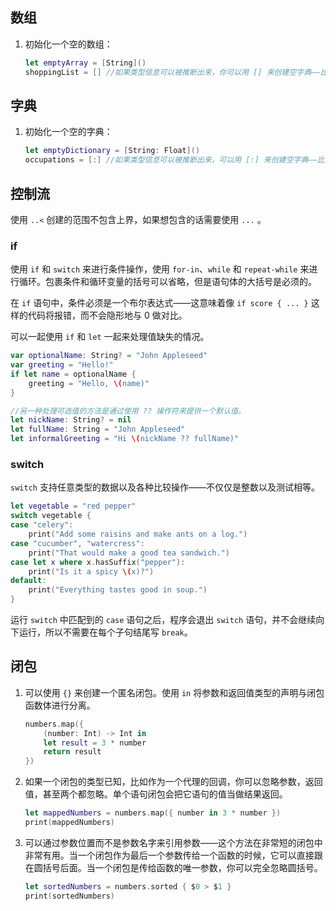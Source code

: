 ## 数组

1. 初始化一个空的数组：

   ```swift
   let emptyArray = [String]() 
   shoppingList = [] //如果类型信息可以被推断出来，你可以用 [] 来创建空字典——比如，在给变量赋新值或者给函数传参数的时候
   ```

   

## 字典

1. 初始化一个空的字典：

   ```swift
   let emptyDictionary = [String: Float]()
   occupations = [:] //如果类型信息可以被推断出来，可以用 [:] 来创建空字典——比如，在给变量赋新值或者给函数传参数的时候
   ```



## 控制流

使用 `..<` 创建的范围不包含上界，如果想包含的话需要使用 `...` 。

### if

使用 `if` 和 `switch` 来进行条件操作，使用 `for-in`、`while` 和 `repeat-while` 来进行循环。包裹条件和循环变量的括号可以省略，但是语句体的大括号是必须的。

在 `if` 语句中，条件必须是一个布尔表达式——这意味着像 `if score { ... }` 这样的代码将报错，而不会隐形地与 0 做对比。

可以一起使用 `if` 和 `let` 一起来处理值缺失的情况。

```swift
var optionalName: String? = "John Appleseed"
var greeting = "Hello!"
if let name = optionalName {
    greeting = "Hello, \(name)"
}

//另一种处理可选值的方法是通过使用 ?? 操作符来提供一个默认值。
let nickName: String? = nil
let fullName: String = "John Appleseed"
let informalGreeting = "Hi \(nickName ?? fullName)"
```



### switch

`switch` 支持任意类型的数据以及各种比较操作——不仅仅是整数以及测试相等。

```swift
let vegetable = "red pepper"
switch vegetable {
case "celery":
    print("Add some raisins and make ants on a log.")
case "cucumber", "watercress":
    print("That would make a good tea sandwich.")
case let x where x.hasSuffix("pepper"):
    print("Is it a spicy \(x)?")
default:
    print("Everything tastes good in soup.")
}
```

运行 `switch` 中匹配到的 `case` 语句之后，程序会退出 `switch` 语句，并不会继续向下运行，所以不需要在每个子句结尾写 `break`。



## 闭包

1. 可以使用 `{}` 来创建一个匿名闭包。使用 `in` 将参数和返回值类型的声明与闭包函数体进行分离。

   ```swift
   numbers.map({
       (number: Int) -> Int in
       let result = 3 * number
       return result
   })
   ```

2. 如果一个闭包的类型已知，比如作为一个代理的回调，你可以忽略参数，返回值，甚至两个都忽略。单个语句闭包会把它语句的值当做结果返回。

   ```swift
   let mappedNumbers = numbers.map({ number in 3 * number })
   print(mappedNumbers)
   ```

3. 可以通过参数位置而不是参数名字来引用参数——这个方法在非常短的闭包中非常有用。当一个闭包作为最后一个参数传给一个函数的时候，它可以直接跟在圆括号后面。当一个闭包是传给函数的唯一参数，你可以完全忽略圆括号。

   ```swift
   let sortedNumbers = numbers.sorted { $0 > $1 }
   print(sortedNumbers)
   ```

   